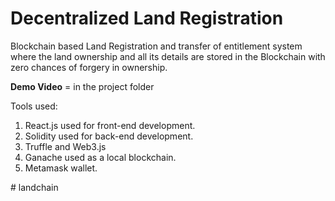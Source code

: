 # Decentralized Land Registration

Blockchain based Land Registration and transfer of entitlement system where the land ownership and all its details are stored in the Blockchain with zero chances of forgery in ownership.

**Demo Video** =
in the project folder

Tools used:
1. React.js used for front-end development.
2. Solidity used for back-end development.
3. Truffle and Web3.js
4. Ganache used as a local blockchain.
5. Metamask wallet.

#   l a n d c h a i n 
 
 
